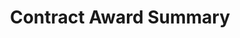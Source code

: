 ---
title: Contract Award Summary

archived_page: no
archived_page_text:
link_to_archived_designs:
link_to_active_designs:

category: "Summary Pages:"

headline: Contract Award Summary

copy:
  - text: Below are some preliminary options for how data could be displayed when you click on an Award ID in the Search results. Please keep in mind that combining features from the options could be the best solution.
  - text: Take a look at each option and give us your feedback in the discussion section at the bottom of each option.

discussion_title: "Discussion suggestions:"

discussion_bullet_points:
- Are there missing data points or data points that are not of interest to you?
- Are the labels and terminology clear?

tabs_required: yes

tabs: 
  - title: Version A
    url_hash: "#!version-a"
    archived_text:
    description: "Key Features:"
    features:
      - description: This option displays high-level views of award details, a table of the prime transactions and subawards, a spending-over-time graph, and a treemap showing data by funding agency and appropriations account.
    disclaimer_text:
    image: /assets/img/award-wireframes_A.png
    image_alt_text: An image of a proposed contract award summary page design. It features the award ID and recipient information at the top left of the page and the award amounts at the top right. The next section below contains more contract award details on the left and a timeline of award modifications on the right. The next section below features treemap graphics that illustrate the share of funding amounts divided among all of the funding offices as well as the distribution of obligations by appropriations account. The last section at the bottom contains a table view of the contract award's modifications. A tab exists to view sub awards.
    below_image_content: What do you think of the Contract Award Summary - Version A?
    disqus_identifier: 71538462
    disqus_url: "http://treasury-dact-jekyll.s3-website-us-east-1.amazonaws.com/dev/concepts/contract-award-summary/#!version-a"
  - title: Version B
    url_hash: "#!version-b"
    archived_text:
    description: "Key Features:"
    features:
      - description: This option features a visual timeline of an award's transactions.
    disclaimer_text:
    image: /assets/img/award-wireframes_B.png
    image_alt_text: An image of a proposed layout for the contract award summary page that features the award ID, recipient information, agency information and contract description at the top left section, contract award values and contract term dates at the top right, and a vertical timeline of the contract activity in the bottom section which features information about modifications and sub awards displayed chronologically.
    below_image_content: What do you think of the Contract Award Summary - Version B?
    disqus_identifier: 56237819
    disqus_url: "http://treasury-dact-jekyll.s3-website-us-east-1.amazonaws.com/dev/concepts/contract-award-summary/#!version-b"
  - title: Version C
    url_hash: "#!version-c"
    archived_text:
    description: "Key Features:"
    features:
      - description: This option allows you to navigate the details of the award and displays a table view of those details.
    disclaimer_text:
    image: /assets/img/award-wireframes_C.png
    image_alt_text: An image of a proposed layout for the contract award summary page that features the award ID, recipient information, agency information and contract description at the top left section, contract award values and contract term dates at the top right, and featured at the bottom of the page is a set of square buttons labeled with a count of various contract attributes that trigger the display of a table view to the left containing contract details corresponding to that button's label.
    below_image_content: What do you think of the Contract Award Summary - Version C?
    disqus_identifier: 74813926
    disqus_url: "http://treasury-dact-jekyll.s3-website-us-east-1.amazonaws.com/dev/concepts/contract-award-summary/#!version-c"

no_tabs:
  - archived_text:
    description: "Key Features:"
    features:
      - description:
    disclaimer_text: <a class="usa-cta external-link" href='http://9bgx80.axshare.com/search_results.html' target="_blank">View an interactive version of the below image</a>
    image: "/assets/img/search_results.png"
    image_alt_text: An image of a proposed layout for the search results page that consists of a list of search filters on the left side of the page and to the right, a heat map of spending within the U.S., pie charts showing the distribution of awards by category and object class, a list of top awarding agencies, a list of top awarded recipients, and below, a table of all award results separated by award type, in tabs.
    below_image_content: What do you think of the Search Results option?
    disqus_identifier: 59476183
    disqus_url: "http://treasury-dact-jekyll.s3-website-us-east-1.amazonaws.com/dev/concepts/search-results/"

---